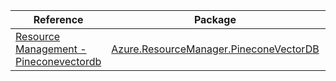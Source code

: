 | Reference | Package | Source |
|---|---|---|
|[Resource Management - Pineconevectordb](resourcemanager.pineconevectordb-readme.md)|[Azure.ResourceManager.PineconeVectorDB](https://www.nuget.org/packages/Azure.ResourceManager.PineconeVectorDB)|[GitHub](https://github.com/Azure/azure-sdk-for-net/blob/main/sdk/pineconevectordb/Azure.ResourceManager.PineconeVectorDB)|
